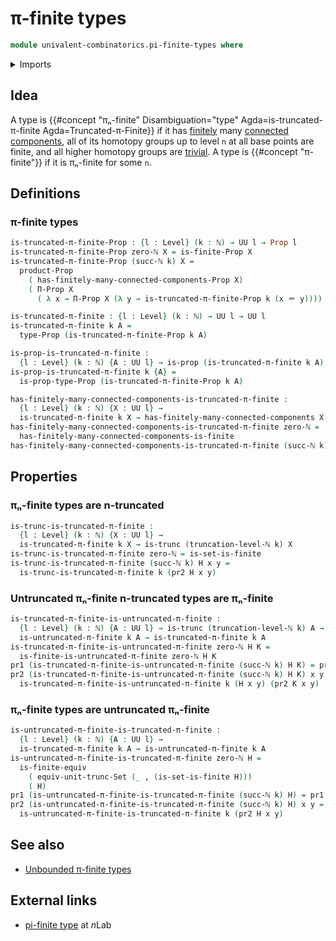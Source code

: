# π-finite types

```agda
module univalent-combinatorics.pi-finite-types where
```

<details><summary>Imports</summary>

```agda
open import elementary-number-theory.natural-numbers

open import foundation.dependent-pair-types
open import foundation.identity-types
open import foundation.propositions
open import foundation.set-truncations
open import foundation.truncated-types
open import foundation.truncation-levels
open import foundation.universe-levels

open import univalent-combinatorics.finite-types
open import univalent-combinatorics.finitely-many-connected-components
open import univalent-combinatorics.untruncated-pi-finite-types
```

</details>

## Idea

A type is
{{#concept "πₙ-finite" Disambiguation="type" Agda=is-truncated-π-finite Agda=Truncated-π-Finite}}
if it has [finitely](univalent-combinatorics.finite-types.md) many
[connected components](foundation.connected-components.md), all of its homotopy
groups up to level `n` at all base points are finite, and all higher homotopy
groups are [trivial](group-theory.trivial-groups.md). A type is
{{#concept "π-finite"}} if it is πₙ-finite for some `n`.

## Definitions

### π-finite types

```agda
is-truncated-π-finite-Prop : {l : Level} (k : ℕ) → UU l → Prop l
is-truncated-π-finite-Prop zero-ℕ X = is-finite-Prop X
is-truncated-π-finite-Prop (succ-ℕ k) X =
  product-Prop
    ( has-finitely-many-connected-components-Prop X)
    ( Π-Prop X
      ( λ x → Π-Prop X (λ y → is-truncated-π-finite-Prop k (x ＝ y))))

is-truncated-π-finite : {l : Level} (k : ℕ) → UU l → UU l
is-truncated-π-finite k A =
  type-Prop (is-truncated-π-finite-Prop k A)

is-prop-is-truncated-π-finite :
  {l : Level} (k : ℕ) {A : UU l} → is-prop (is-truncated-π-finite k A)
is-prop-is-truncated-π-finite k {A} =
  is-prop-type-Prop (is-truncated-π-finite-Prop k A)

has-finitely-many-connected-components-is-truncated-π-finite :
  {l : Level} (k : ℕ) {X : UU l} →
  is-truncated-π-finite k X → has-finitely-many-connected-components X
has-finitely-many-connected-components-is-truncated-π-finite zero-ℕ =
  has-finitely-many-connected-components-is-finite
has-finitely-many-connected-components-is-truncated-π-finite (succ-ℕ k) = pr1
```

## Properties

### πₙ-finite types are n-truncated

```agda
is-trunc-is-truncated-π-finite :
  {l : Level} (k : ℕ) {X : UU l} →
  is-truncated-π-finite k X → is-trunc (truncation-level-ℕ k) X
is-trunc-is-truncated-π-finite zero-ℕ = is-set-is-finite
is-trunc-is-truncated-π-finite (succ-ℕ k) H x y =
  is-trunc-is-truncated-π-finite k (pr2 H x y)
```

### Untruncated πₙ-finite n-truncated types are πₙ-finite

```agda
is-truncated-π-finite-is-untruncated-π-finite :
  {l : Level} (k : ℕ) {A : UU l} → is-trunc (truncation-level-ℕ k) A →
  is-untruncated-π-finite k A → is-truncated-π-finite k A
is-truncated-π-finite-is-untruncated-π-finite zero-ℕ H K =
  is-finite-is-untruncated-π-finite zero-ℕ H K
pr1 (is-truncated-π-finite-is-untruncated-π-finite (succ-ℕ k) H K) = pr1 K
pr2 (is-truncated-π-finite-is-untruncated-π-finite (succ-ℕ k) H K) x y =
  is-truncated-π-finite-is-untruncated-π-finite k (H x y) (pr2 K x y)
```

### πₙ-finite types are untruncated πₙ-finite

```agda
is-untruncated-π-finite-is-truncated-π-finite :
  {l : Level} (k : ℕ) {A : UU l} →
  is-truncated-π-finite k A → is-untruncated-π-finite k A
is-untruncated-π-finite-is-truncated-π-finite zero-ℕ H =
  is-finite-equiv
    ( equiv-unit-trunc-Set (_ , (is-set-is-finite H)))
    ( H)
pr1 (is-untruncated-π-finite-is-truncated-π-finite (succ-ℕ k) H) = pr1 H
pr2 (is-untruncated-π-finite-is-truncated-π-finite (succ-ℕ k) H) x y =
  is-untruncated-π-finite-is-truncated-π-finite k (pr2 H x y)
```

## See also

- [Unbounded π-finite types](univalent-combinatorics.unbounded-pi-finite-types.md)

## External links

- [pi-finite type](https://ncatlab.org/nlab/show/pi-finite+type) at $n$Lab
